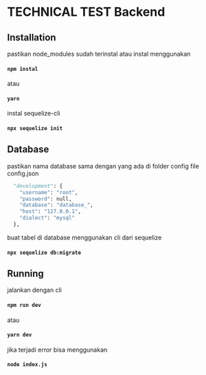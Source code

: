 # TECHNICAL TEST Backend

## Installation

pastikan node_modules sudah terinstal atau instal menggunakan

#### `npm instal`

atau

#### `yarn`

instal sequelize-cli

#### `npx sequelize init`

## Database

pastikan nama database sama dengan yang ada di folder config file config.json

```python
  "development": {
    "username": "root",
    "password": null,
    "database": "database_",
    "host": "127.0.0.1",
    "dialect": "mysql"
  },
```

buat tabel di database menggunakan cli dari sequelize

#### `npx sequelize db:migrate`

## Running

jalankan dengan cli

#### `npm run dev`

atau

#### `yarn dev`

jika terjadi error bisa menggunakan

#### `node index.js`
